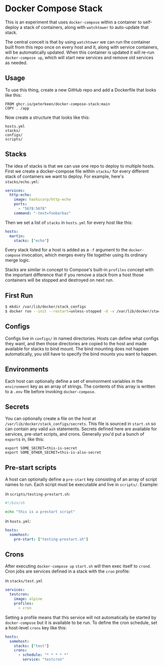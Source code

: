 # Docker Compose Stack

This is an experiment that uses `docker-compose` within a container to self-deploy
a stack of containers, along with `watchtower` to auto-update that stack.

The central conceit is that by using `watchtower` we can run the container built from this repo once on every host and
it, along with service containers, will be automatically updated. When this container is updated it will re-run
`docker-compose up`, which will start new services and remove old services as needed.

## Usage

To use this thing, create a new GitHub repo and add a Dockerfile that looks like this:

```
FROM ghcr.io/peterkeen/docker-compose-stack:main
COPY . /app
```

Now create a structure that looks like this:

```
hosts.yml
stacks/
configs/
scripts/
```

## Stacks

The idea of stacks is that we can use one repo to deploy to multiple hosts.
First we create a docker-compose file within `stacks/` for every different stack of containers we want to deploy. For example, here's `stacks/echo.yml`:

```yaml
services:
  http-echo:
    image: hashicorp/http-echo
    ports:
      - "5678:5678"
    command: "-text=foobarbaz"
```

Then we set a list of `stacks` in `hosts.yml` for every host like this:

```yaml
hosts:
  martin:
    stacks: ["echo"]
```

Every stack listed for a host is added as a `-f` argument to the `docker-compose` invocation, which merges every file together using its ordinary merge logic.

Stacks are similar in concept to Compose's built-in `profiles` concept with the important difference that if you remove a stack from a host those containers will be stopped and destroyed on next run.

## First Run

```bash
$ mkdir /var/lib/docker/stack_configs
$ docker run --init --restart=unless-stopped -d -v /var/lib/docker/stack_configs:/configs -v /var/run/docker.sock:/var/run/docker.sock -v /etc/hostname:/app/hostname:ro -e CONFIGS_DIR=/var/lib/docker/stack_configs --name dockerstack-root -l dockerstack-root ghcr.io/your-name/your-repo:main
```

## Configs

Configs live in `configs/` in named directories. Hosts can define what configs they want, and then those directories are copied to the host and made available for stacks to bind mount. The bind mounting does not happen automatically, you still have to specify the bind mounts you want to happen.

## Environments

Each host can optionally define a set of environment variables in the `environment` key as an array of strings. The contents of this array is written to a `.env` file before invoking `docker-compose`.

## Secrets

You can optionally create a file on the host at `/var/lib/docker/stack_configs/secrets`. This file is sourced in `start.sh` so can contain any valid `ash` statements. Secrets defined here are available for services, pre-start scripts, and crons. Generally you'd put a bunch of `export`s in, like this:

```
export SOME_SECRET=this-is-secret
export SOME_OTHER_SECRET=this-is-also-secret
```

## Pre-start scripts

A host can optionally define a `pre-start` key consisting of an array of script names to run. Each script must be executable and live in `scripts/`. Example:

in `scripts/testing-prestart.sh`:

```sh
#!/bin/sh

echo "this is a prestart script"
```

in `hosts.yml`:

```yaml
hosts:
  somehost:
    pre-start: ["testing-prestart.sh"]
```

## Crons

After executing `docker-compose up` `start.sh` will then exec itself to `crond`. Cron jobs are services defined in a stack with the `cron` profile:

in `stacks/test.yml`

```yaml
services:
  testcron:
    image: alpine
    profiles:
      - cron
```

Setting a profile means that this service will not automatically be started by `docker-compose` but it is available to be run. To define the cron schedule, set a host-level `crons` key like this:

```yaml
hosts:
  somehost:
    stacks: ["test"]
    crons:
      - schedule: "* * * * *"
        service: "testcron"
```
